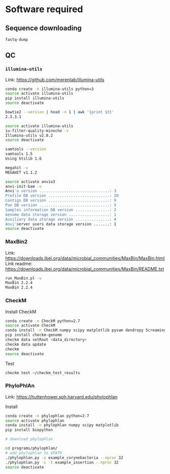 # Software required
## Sequence downloading
```sh
fastq-dump
```

## QC

### `illumina-utils`

Link: https://github.com/merenlab/illumina-utils

```sh
conda create -n illumina-utils python=3
source activate illumina-utils
pip install illumina-utils
source deactivate
```

```sh
bowtie2 --version | head -n 1 | awk '{print $3}'
2.3.3.1

source activate illumina-utils
iu-filter-quality-minoche -v
Illumina-utils v2.0.2
source deactivate

samtools --version
samtools 1.5
Using htslib 1.6

megahit -v
MEGAHIT v1.1.2

source activate anvio3
anvi-init-bam -v
Anvi'o version ...............................: 3
Profile DB version ...........................: 20
Contigs DB version ...........................: 9
Pan DB version ...............................: 5
Samples information DB version ...............: 2
Genome data storage version ..................: 1
Auxiliary data storage version ...............: 4
Anvi'server users data storage version .......: 1
source deactivate
```

### MaxBin2
Link: https://downloads.jbei.org/data/microbial_communities/MaxBin/MaxBin.html
Link readme: https://downloads.jbei.org/data/microbial_communities/MaxBin/README.txt
```sh
run_MaxBin.pl -v
MaxBin 2.2.4
MaxBin 2.2.4
```

### CheckM

Install CheckM

```sh
conda create -n CheckM python=2.7
source activate CheckM
conda install -n CheckM numpy scipy matplotlib pysam dendropy ScreamingBackpack
pip install checkm-genome
checkm data setRoot <data_directory>
checkm data update
checkm
source deactivate
```

Test
```sh
checkm test ~/checkm_test_results
```

### PhyloPhlAn

Link: https://huttenhower.sph.harvard.edu/phylophlan

Install

```bash
conda create -n phylophlan python=2.7
source activate phylophlan
conda install -n phylophlan numpy scipy matplotlib
pip install biopython

# download phylophlan

cd programs/phylophlan/
# add phylophlan to $PATH
./phylophlan.py -u example_corynebacteria --nproc 32
./phylophlan.py -i -t example_insertion --nproc 32
source deactivate
```
